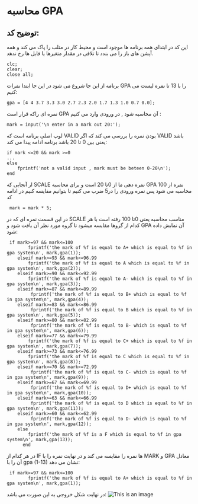 
# محاسبه GPA
## توضیح کد:
این کد در ابتدای همه برنامه ها موجود است و محیط کار در متلب را پاک می کند و همه آپشن های باز را می بندد تا تلاقی در مقدار متغیرها یا فایل ها رخ ندهد.
```
clc;
clear;
close all;
```
برنامه از این جا شروع می شود
در این جا ابتدا نمرات GPA  را با 13 تا نمره لیست می کنیم:
```
gpa = [4 4 3.7 3.3 3.0 2.7 2.3 2.0 1.7 1.3 1.0 0.7 0.0];
```
نمره ای راکه قرار است GPA آن محاسبه شود , در ورودی وارد می کنیم :
 ```
 mark = input('\n enter in a mark out 20:');
 ```
 لوپ اصلی برنامه است که VALID  بودن نمره را بررسی می کند که اگر VALID  باشد یعنی بین 0 تا 20 باشد برنامه ادامه پیدا می کند:
```
if mark <=20 && mark >=0
...
else 
    fprintf('not a valid input , mark must be beteen 0-20\n');
end 
```
ار آنجایی که SCALE  نمره دهی ما از 0تا 20 است و برای محاسبه GPA  نمره از 100 محاسبه می شود پس نمره ورودی را در5 ضرب می کنیم تا بتوانیم مقایسه کنیم در ادامه کد
```
 mark = mark * 5;
```
در این قسمت نمره ای که در SCALE  مناسب محاسبه یعنی 0تا 100 رفته است با هر کدام از گروها مقایسه میشود تا گروه مورد نظر آن یافت شود و GPA  آن نمایش داده شود:
```
 if mark>=97 && mark<=100 
        fprintf('the mark of %f is equal to A+ which is equal to %f in gpa system\n', mark,gpa(1)); 
    elseif mark>=93 && mark<=96.99 
        fprintf('the mark of %f is equal to A which is equal to %f in gpa system\n', mark,gpa(2)); 
    elseif mark>=90 && mark<=92.99 
        fprintf('the mark of %f is equal to A- which is equal to %f in gpa system\n', mark,gpa(3)); 
    elseif mark>=87 && mark<=89.99 
         fprintf('the mark of %f is equal to B+ which is equal to %f in gpa system\n', mark,gpa(4)); 
    elseif mark>=83 && mark<=86.99 
         fprintf('the mark of %f is equal to B which is equal to %f in gpa system\n', mark,gpa(5)); 
    elseif mark>=80 && mark<=82.99 
         fprintf('the mark of %f is equal to B- which is equal to %f in gpa system\n', mark,gpa(6)); 
    elseif mark>=77 && mark<=79.99 
        fprintf('the mark of %f is equal to C+ which is equal to %f in gpa system\n', mark,gpa(7)); 
    elseif mark>=73 && mark<=76.99
        fprintf('the mark of %f is equal to C which is equal to %f in gpa system\n', mark,gpa(8)); 
    elseif mark>=70 && mark<=72.99 
         fprintf('the mark of %f is equal to C- which is equal to %f in gpa system\n', mark,gpa(9)); 
    elseif mark>=67 && mark<=69.99 
         fprintf('the mark of %f is equal to D+ which is equal to %f in gpa system\n', mark,gpa(10)); 
    elseif mark>=63 && mark<=66.99 
         fprintf('the mark of %f is equal to D which is equal to %f in gpa system\n', mark,gpa(11)); 
    elseif mark>=60 && mark<=62.99 
         fprintf('the mark of %f is equal to D- which is equal to %f in gpa system\n', mark,gpa(12)); 
    else
        fprintf('the mark of %f is a F which is equal to %f in gpa system\n', mark,gpa(13)); 
      end
```
در هر کدام از IF  ها نمره را مقایسه می کند و در نهایت نمره را با MARK  و GPA معادل آن را با  gpa (1-13) نشان می دهد:
```
 if mark>=97 && mark<=100 
        fprintf('the mark of %f is equal to A+ which is equal to %f in gpa system\n', mark,gpa(1)); 
```

در نهایت شکل خروجی به این صورت می باشد:
![This is an image](https://github.com/semnan-university-ai/image-processing-class-002/blob/main/exercises/mobina-t77/gpa%20output.png)

